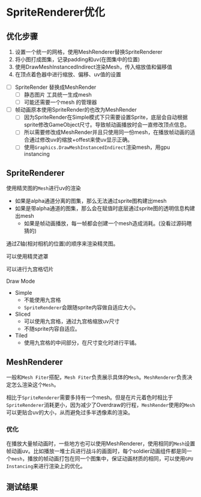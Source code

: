 # SpriteRenderer优化

## 优化步骤

1. 设置一个统一的网格，使用MeshRenderer替换SpriteRenderer
2. 将小图打成图集，记录padding和uv(在图集中的位置)
3. 使用DrawMeshInstancedIndirect渲染Mesh，传入缩放值和偏移值
4. 在顶点着色器中进行缩放、偏移、uv值的设置

- [ ] SpriteRender 替换成MeshRender
  - [ ] 静态图片 工具统一生成mesh
  - [ ] 可能还需要一个mesh 的管理器
- [ ] 帧动画原本使用SpriteRender的也改为MeshRender
  - [ ] 因为SpriteRender在Simple模式下只需要设置Sprite，底层会自动根据sprite修改GameObject尺寸。导致帧动画播放时会一直修改顶点信息。
  - [ ] 所以需要修改成MeshRender并且只使用同一份mesh，在播放帧动画的适合通过修改uv的缩放+offest来使uv显示正确。
  - [ ] 使用`Graphics.DrawMeshInstancedIndirect`渲染mesh，用gpu instancing

## SpriteRenderer

使用精灵图的`Mesh`进行uv的渲染

- 如果是alpha通道分离的图集，那么无法通过sprite图构建出mesh
- 如果是带alpha通道的图集，那么会在赋值时底层通过sprite图的透明信息构建出mesh
  - 如果是帧动画播放，每一帧都会创建一个mesh造成消耗。(没看过源码瞎猜的)

通过Z轴(相对相机的位置)的顺序来渲染精灵图。

可以使用精灵遮罩

可以进行九宫格切片

Draw Mode

- Simple
  - 不能使用九宫格
  - `SpriteRenderer`会跟随sprite内容做自适应大小。
- Sliced
  - 可以使用九宫格，通过九宫格缩放uv尺寸
  - 不随sprite内容自适应。
- Tiled
  - 使用九宫格的中间部分，在尺寸变化时进行平铺。

## MeshRenderer

一般和`Mesh Fiter`搭配，`Mesh Fiter`负责展示具体的`Mesh`。`MeshRenderer`负责决定怎么渲染这个`Mesh`。

相比于`SpriteRenderer`需要多持有一个mesh。但是在片元着色时相比于`SpriteRenderer`消耗更小，因为减少了Overdraw的行程，`MeshRender`使用的`Mesh`可以更贴合uv的大小，从而避免过多半透像素的渲染。

### 优化

在播放大量帧动画时，一些地方也可以使用MeshRenderer，使用相同的`Mesh`设置帧动画uv。比如播放一堆士兵进行战斗的画面时，每个soldier动画组件都是同一个`mesh`，播放的帧动画打包在同一个图集中，保证动画材质的相同，可以使用`GPU Instancing`来进行渲染上的优化。

## 测试结果